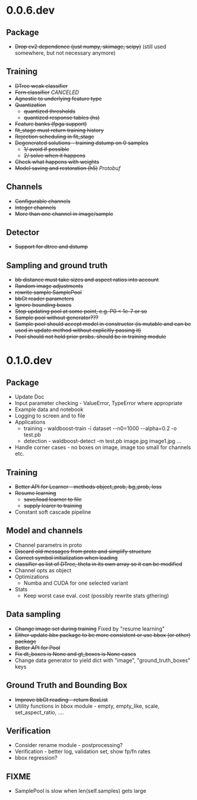 # 0.0.6.dev

## Package
* ~~Drop cv2 dependence (just numpy, skimage, scipy)~~ (still used somewhere, but not necessary anymore)

## Training
* ~~DTree weak classifier~~
* ~~Fern classifier~~ *CANCELED*
* ~~Agnostic to underlying feature type~~
* ~~Quantization~~
  * ~~quantized thresholds~~
  * ~~quantized response tables (hs)~~
* ~~Feature banks (fpga support)~~
* ~~fit_stage must return training history~~
* ~~Rejection scheduling in fit_stage~~
* ~~Degenerated solutions - training dstump on 0 samples~~
  * ~~1/ avoid if possible~~
  * ~~2/ solve when it happens~~
* ~~Check what happens with weights~~
* ~~Model saving and restoration (h5)~~ *Protobuf*

## Channels
* ~~Configurable channels~~
* ~~Integer channels~~
* ~~More than one channel in image/sample~~

## Detector
* ~~Support for dtree and dstump~~

## Sampling and ground truth
* ~~bb distance must take sizes and aspect ratios into account~~
* ~~Random image adjustments~~
* ~~rewrite sample SamplePool~~
* ~~bbGt reader parameters~~
* ~~Ignore bounding boxes~~
* ~~Stop updating pool at some point, e.g. P0 < 1e-7 or so~~
* ~~Sample pool without generator???~~
* ~~Sample pool should accept model in constructor (is mutable and can be used in update method without explicitly passing it)~~
* ~~Pool should not hold prior probs. should be in training module~~


# 0.1.0.dev

## Package
* Update Doc
* Input parameter checking - ValueError, TypeError where appropriate
* Example data and notebook
* Logging to screen and to file
* Applications
  * training - waldboost-train -i dataset --n0=1000 --alpha=0.2 -o test.pb
  * detection - waldboost-detect -m test.pb image.jpg image1.jpg ...
* Handle corner cases - no boxes on image, image too small for channels etc.

## Training
* ~~Better API for Learner - methods object_prob, bg_prob, loss~~
* ~~Resume learning~~
  * ~~save/load learner to file~~
  * ~~supply learer to training~~
* Constant soft cascade pipeline

## Model and channels
* Channel parametrs in proto
* ~~Discard old messages from proto and simplify structure~~
* ~~Correct symbol initialization when loading~~
* ~~classifier as list of DTree, theta in its own array so it can be modified~~
* Channel opts as object 
* Optimizations
  * Numba and CUDA for one selected variant
* Stats
  * Keep worst case eval. cost (possibly rewrite stats gthering)

## Data sampling
* ~~Change image set during training~~ Fixed by "resume learning"
* ~~Either update bbx package to be more consistent or use bbox (or other) package~~
* ~~Better API for Pool~~
* ~~Fix dt_boxes is None and gt_boxes is None cases~~
* Change data generator to yield dict with "image", "ground_truth_boxes" keys

## Ground Truth and Bounding Box
* ~~Improve bbGt reading - return BoxList~~
* Utility functions in bbox module - empty, empty_like, scale, set_aspect_ratio, ....

## Verification
* Consider rename module - postprocessing?
* Verification - better log, validation set, show fp/fn rates
* bbox regression?

## FIXME
* SamplePool is slow when len(self.samples) gets large